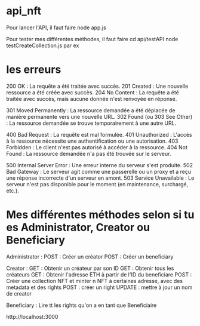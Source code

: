 # api_nft

Pour lancer l'API, il faut faire
node app.js

Pour tester mes différentes méthodes, il faut faire
cd api/testAPI
node testCreateCollection.js par ex

# les erreurs
200 OK : La requête a été traitée avec succès.
201 Created : Une nouvelle ressource a été créée avec succès.
204 No Content : La requête a été traitée avec succès, mais aucune donnée n'est renvoyée en réponse.

301 Moved Permanently : La ressource demandée a été déplacée de manière permanente vers une nouvelle URL.
302 Found (ou 303 See Other) : La ressource demandée se trouve temporairement à une autre URL.

400 Bad Request : La requête est mal formulée.
401 Unauthorized : L'accès à la ressource nécessite une authentification ou une autorisation.
403 Forbidden : Le client n'est pas autorisé à accéder à la ressource.
404 Not Found : La ressource demandée n'a pas été trouvée sur le serveur.

500 Internal Server Error : Une erreur interne du serveur s'est produite.
502 Bad Gateway : Le serveur agit comme une passerelle ou un proxy et a reçu une réponse incorrecte d'un serveur en amont.
503 Service Unavailable : Le serveur n'est pas disponible pour le moment (en maintenance, surchargé, etc.).

# Mes différentes méthodes selon si tu es Administrator, Creator ou Beneficiary

Administrator : 
POST : Créer un créator
POST : Créer un beneficiary

Creator : 
GET : Obtenir un créateur par son ID
GET : Obtenir tous les créateurs
GET : Obtenir l'adresse ETH à partir de l'ID du beneficiare
POST : Créer une collection NFT et minter n NFT à certaines adresse, avec des metadata et des rights
POST : créer un right
UPDATE : mettre à jour un nom de creator  

Beneficiary : 
Lire tt les rights qu'on a en tant que Beneficiaire



http://localhost:3000

